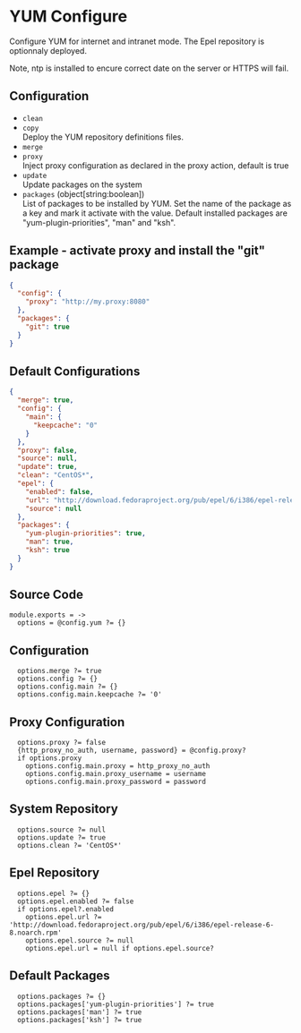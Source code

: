 
# YUM Configure

Configure YUM for internet and intranet mode. The Epel repository is optionnaly
deployed.

Note, ntp is installed to encure correct date on the server or HTTPS will fail.

## Configuration

*   `clean`   
*   `copy`   
    Deploy the YUM repository definitions files.   
*   `merge`   
*   `proxy`   
    Inject proxy configuration as declared in the proxy 
    action, default is true   
*   `update`   
    Update packages on the system   
*   `packages` (object[string:boolean])   
    List of packages to be installed by YUM. Set the name of the package as a
    key and mark it activate with the value. Default installed packages are
    "yum-plugin-priorities", "man" and "ksh".   

## Example - activate proxy and install the "git" package

```json
{
  "config": {
    "proxy": "http://my.proxy:8080"
  },
  "packages": {
    "git": true
  }
}
```

## Default Configurations

```json
{
  "merge": true,
  "config": {
    "main": {
      "keepcache": "0"
    }
  },
  "proxy": false,
  "source": null,
  "update": true,
  "clean": "CentOS*",
  "epel": {
    "enabled": false,
    "url": "http://download.fedoraproject.org/pub/epel/6/i386/epel-release-6-8.noarch.rpm",
    "source": null
  },
  "packages": {
    "yum-plugin-priorities": true,
    "man": true,
    "ksh": true
  }
}
```

## Source Code

    module.exports = ->
      options = @config.yum ?= {}

## Configuration

      options.merge ?= true
      options.config ?= {}
      options.config.main ?= {}
      options.config.main.keepcache ?= '0'

## Proxy Configuration

      options.proxy ?= false
      {http_proxy_no_auth, username, password} = @config.proxy?
      if options.proxy
        options.config.main.proxy = http_proxy_no_auth
        options.config.main.proxy_username = username
        options.config.main.proxy_password = password

## System Repository

      options.source ?= null
      options.update ?= true
      options.clean ?= 'CentOS*'

## Epel Repository

      options.epel ?= {}
      options.epel.enabled ?= false
      if options.epel?.enabled
        options.epel.url ?= 'http://download.fedoraproject.org/pub/epel/6/i386/epel-release-6-8.noarch.rpm'
        options.epel.source ?= null
        options.epel.url = null if options.epel.source?

## Default Packages

      options.packages ?= {}
      options.packages['yum-plugin-priorities'] ?= true
      options.packages['man'] ?= true
      options.packages['ksh'] ?= true
